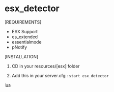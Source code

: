 # esx_detector

[REQUIREMENTS]
  
  * ESX Support
  * es_extended
  * essentialmode
  * pNotify

[INSTALLATION]

1) CD in your resources/[esx] folder

2) Add this in your server.cfg :
``start esx_detector``

lua